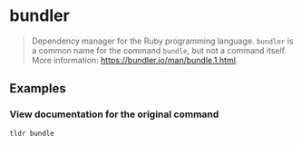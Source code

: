 # bundler

> Dependency manager for the Ruby programming language. `bundler` is a common name for the command `bundle`, but not a command itself. More information: <https://bundler.io/man/bundle.1.html>.

## Examples

### View documentation for the original command

```bash
tldr bundle
```

